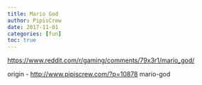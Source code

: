```yaml
---
title: Mario God
author: PipisCrew
date: 2017-11-01
categories: [fun]
toc: true
---
```


https://www.reddit.com/r/gaming/comments/79x3r1/mario_god/

origin - http://www.pipiscrew.com/?p=10878 mario-god